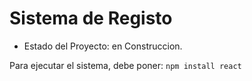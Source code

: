 <h1> Sistema de Registo</h1>

- Estado del Proyecto: en Construccion.
  
Para ejecutar el sistema, debe poner:
```npm install react```
